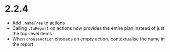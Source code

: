 # 2.2.4

* Add `.nameTree` to actions
* Calling `.toReport` on actions now provides the entire plan instead of just the top-level items
* When `chooseAction` chooses an empty action, contextualise the name in the report
